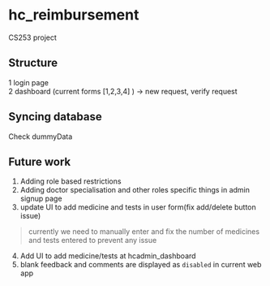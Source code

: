 # hc_reimbursement
CS253 project 

## Structure  
1 login page          
2 dashboard (current forms [1,2,3,4] ) -> new request, verify request        

## Syncing database
Check dummyData


## Future work 
1) Adding role based restrictions   
2) Adding doctor specialisation and other roles specific things in admin signup page   
3) update UI to add medicine and tests in user form(fix add/delete button issue) 
> currently we need to manually enter and fix the number of medicines and tests entered to prevent any issue 
4) Add UI to add medicine/tests at hcadmin_dashboard  
5) blank feedback and comments are displayed as ``disabled`` in current web app  